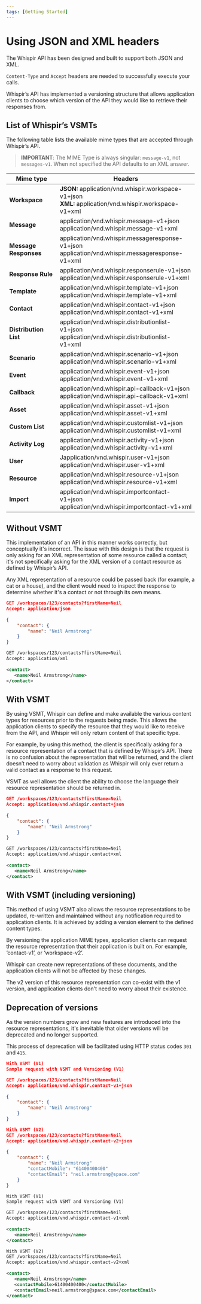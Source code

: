 ```yaml
---
tags: [Getting Started]
---
```


# Using JSON and XML headers

The Whispir API has been designed and built to support both JSON and XML.

`Content-Type` and `Accept` headers are needed to successfully execute your calls.

Whispir’s API has implemented a versioning structure that allows application clients to choose which version of the API they would like to retrieve their responses from.

## List of Whispir’s VSMTs

The following table lists the available mime types that are accepted through Whispir’s API.

> **IMPORTANT**: The MIME Type is always singular: `message-v1`, not `messages-v1`. When not specified the API defaults to an XML answer.

| Mime type             | Headers                                                                                                     |
| --------------------- | ----------------------------------------------------------------------------------------------------------- |
| **Workspace**         | **JSON:** application/vnd.whispir.workspace-v1+json <br />**XML:** application/vnd.whispir.workspace-v1+xml |
| **Message**           | application/vnd.whispir.message-v1+json <br />application/vnd.whispir.message-v1+xml                        |
| **Message Responses** | application/vnd.whispir.messageresponse-v1+json <br /> application/vnd.whispir.messageresponse-v1+xml           |
| **Response Rule**     | application/vnd.whispir.responserule-v1+json <br />application/vnd.whispir.responserule-v1+xml        |
| **Template**          | application/vnd.whispir.template-v1+json <br />application/vnd.whispir.template-v1+xml                      |
| **Contact**           | application/vnd.whispir.contact-v1+json <br />application/vnd.whispir.contact-v1+xml                        |
| **Distribution List** | application/vnd.whispir.distributionlist-v1+json <br />application/vnd.whispir.distributionlist-v1+xml      |
| **Scenario**          | application/vnd.whispir.scenario-v1+json <br />application/vnd.whispir.scenario-v1+xml                      |
| **Event**             | application/vnd.whispir.event-v1+json <br />application/vnd.whispir.event-v1+xml                            |
| **Callback**          | application/vnd.whispir.api-callback-v1+json <br />application/vnd.whispir.api-callback-v1+xml              |
| **Asset**             | application/vnd.whispir.asset-v1+json <br />application/vnd.whispir.asset-v1+xml                            |
| **Custom List**       | application/vnd.whispir.customlist-v1+json <br />application/vnd.whispir.customlist-v1+xml                  |
| **Activity Log**      | application/vnd.whispir.activity-v1+json <br />application/vnd.whispir.activity-v1+xml                      |
| **User**              | Japplication/vnd.whispir.user-v1+json <br />application/vnd.whispir.user-v1+xml                             |
| **Resource**          | application/vnd.whispir.resource-v1+json <br />application/vnd.whispir.resource-v1+xml                      |
| **Import**            | application/vnd.whispir.importcontact-v1+json <br />application/vnd.whispir.importcontact-v1+xml            |

## Without VSMT

This implementation of an API in this manner works correctly, but conceptually it's incorrect. The issue with this design is that the request is only asking for an XML representation of some resource called a contact; it's not specifically asking for the XML version of a contact resource as defined by Whispir’s API.

Any XML representation of a resource could be passed back (for example, a cat or a house), and the client would need to inspect the response to determine whether it's a contact or not through its own means.

```JSON
GET /workspaces/123/contacts?firstName=Neil
Accept: application/json
 
{
    "contact": {
        "name": "Neil Armstrong"
    }
}
```

```XML
GET /workspaces/123/contacts?firstName=Neil
Accept: application/xml
 
<contact>
   <name>Neil Armstrong</name>
</contact>
```

## With VSMT

By using VSMT, Whispir can define and make available the various content types for resources prior to the requests being made. This allows the application clients to specify the resource that they would like to receive from the API, and Whispir will only return content of that specific type.

For example, by using this method, the client is specifically asking for a resource representation of a contact that is defined by Whispir’s API. There is no confusion about the representation that will be returned, and the client doesn’t need to worry about validation as Whispir will only ever return a valid contact as a response to this request.

VSMT as well allows the client the ability to choose the language their resource representation should be returned in.

```JSON
GET /workspaces/123/contacts?firstName=Neil
Accept: application/vnd.whispir.contact+json
 
{
    "contact": {
        "name": "Neil Armstrong"
    }
}
```

```XML
GET /workspaces/123/contacts?firstName=Neil
Accept: application/vnd.whispir.contact+xml
 
<contact>
   <name>Neil Armstrong</name>
</contact>
```

## With VSMT (including versioning)

This method of using VSMT also allows the resource representations to be updated, re-written and maintained without any notification required to application clients. It is achieved by adding a version element to the defined content types.

By versioning the application MIME types, application clients can request the resource representation that their application is built on. For example, ‘contact-v1’, or ‘workspace-v2’.

Whispir can create new representations of these documents, and the application clients will not be affected by these changes.

The v2 version of this resource representation can co-exist with the v1 version, and application clients don't need to worry about their existence.

## Deprecation of versions

As the version numbers grow and new features are introduced into the resource representations, it's inevitable that older versions will be deprecated and no longer supported.

This process of deprecation will be facilitated using HTTP status codes `301` and `415`.

```JSON
With VSMT (V1)
Sample request with VSMT and Versioning (V1)

GET /workspaces/123/contacts?firstName=Neil
Accept: application/vnd.whispir.contact-v1+json
 
{
    "contact": {
        "name": "Neil Armstrong"
    }
}

With VSMT (V2)
GET /workspaces/123/contacts?firstName=Neil
Accept: application/vnd.whispir.contact-v2+json
 
{
    "contact": {
        "name": "Neil Armstrong"
        "contactMobile": "61400400400"
        "contactEmail": "neil.armstrong@space.com"
    }
}
```

```XML
With VSMT (V1)
Sample request with VSMT and Versioning (V1)

GET /workspaces/123/contacts?firstName=Neil
Accept: application/vnd.whispir.contact-v1+xml
 
<contact>
   <name>Neil Armstrong</name>
</contact>

With VSMT (V2)
GET /workspaces/123/contacts?firstName=Neil
Accept: application/vnd.whispir.contact-v2+xml
 
<contact>
   <name>Neil Armstrong</name>
   <contactMobile>61400400400</contactMobile>
   <contactEmail>neil.armstrong@space.com</contactEmail>
</contact>
```
